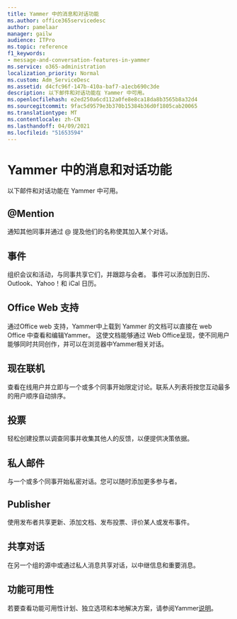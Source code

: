 ```yaml
---
title: Yammer 中的消息和对话功能
ms.author: office365servicedesc
author: pamelaar
manager: gailw
audience: ITPro
ms.topic: reference
f1_keywords:
- message-and-conversation-features-in-yammer
ms.service: o365-administration
localization_priority: Normal
ms.custom: Adm_ServiceDesc
ms.assetid: d4cfc96f-147b-410a-baf7-a1ecb690c3de
description: 以下邮件和对话功能在 Yammer 中可用。
ms.openlocfilehash: e2ed250a6cd112a0fe8e8ca18da8b3565b8a32d4
ms.sourcegitcommit: 9fac5d9579e3b370b15384b36d0f1805cab20065
ms.translationtype: MT
ms.contentlocale: zh-CN
ms.lasthandoff: 04/09/2021
ms.locfileid: "51653594"
---
```

# <a name="message-and-conversation-features-in-yammer"></a>Yammer 中的消息和对话功能

以下邮件和对话功能在 Yammer 中可用。
  
## <a name="mention"></a>@Mention

通知其他同事并通过 @ 提及他们的名称使其加入某个对话。

## <a name="events"></a>事件

组织会议和活动，与同事共享它们，并跟踪与会者。 事件可以添加到日历、Outlook、Yahoo！和 iCal 日历。
  
## <a name="office-for-the-web-support"></a>Office Web 支持

通过Office web 支持，Yammer中上载到 Yammer 的文档可以直接在 web Office 中查看和编辑Yammer。 这使文档能够通过 Web Office呈现，使不同用户能够同时共同创作，并可以在浏览器中Yammer相关对话。

## <a name="online-now"></a>现在联机

查看在线用户并立即与一个或多个同事开始限定讨论。联系人列表将按您互动最多的用户顺序自动排序。

## <a name="polls"></a>投票

轻松创建投票以调查同事并收集其他人的反馈，以便提供决策依据。
  
## <a name="private-messages"></a>私人邮件

与一个或多个同事开始私密对话。您可以随时添加更多参与者。

## <a name="publisher"></a>Publisher

使用发布者共享更新、添加文档、发布投票、评价某人或发布事件。
    
## <a name="share-conversations"></a>共享对话

在另一个组的源中或通过私人消息共享对话，以中继信息和重要消息。
  
## <a name="feature-availability"></a>功能可用性

若要查看功能可用性计划、独立选项和本地解决方案，请参阅Yammer[说明](yammer-service-description.md)。
  